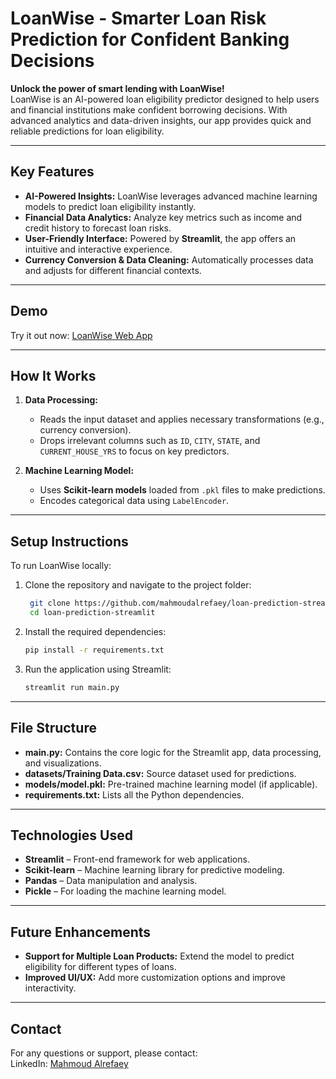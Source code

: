 # LoanWise - Smarter Loan Risk Prediction for Confident Banking Decisions

**Unlock the power of smart lending with LoanWise!**  
LoanWise is an AI-powered loan eligibility predictor designed to help users and financial institutions make confident borrowing decisions. With advanced analytics and data-driven insights, our app provides quick and reliable predictions for loan eligibility.

---

## Key Features

- **AI-Powered Insights:** LoanWise leverages advanced machine learning models to predict loan eligibility instantly.  
- **Financial Data Analytics:** Analyze key metrics such as income and credit history to forecast loan risks.  
- **User-Friendly Interface:** Powered by **Streamlit**, the app offers an intuitive and interactive experience.  
- **Currency Conversion & Data Cleaning:** Automatically processes data and adjusts for different financial contexts.  
---

## Demo

Try it out now: [LoanWise Web App](https://loanwise.streamlit.app/)

---

## How It Works

1. **Data Processing:**  
   - Reads the input dataset and applies necessary transformations (e.g., currency conversion).  
   - Drops irrelevant columns such as `ID`, `CITY`, `STATE`, and `CURRENT_HOUSE_YRS` to focus on key predictors.

2. **Machine Learning Model:**  
   - Uses **Scikit-learn models** loaded from `.pkl` files to make predictions.  
   - Encodes categorical data using `LabelEncoder`.

---

## Setup Instructions

To run LoanWise locally:

1. Clone the repository and navigate to the project folder:
   ```bash
    git clone https://github.com/mahmoudalrefaey/loan-prediction-streamlit.git
    cd loan-prediction-streamlit
   ```

2. Install the required dependencies:
   ```bash
   pip install -r requirements.txt
   ```

3. Run the application using Streamlit:
   ```bash
   streamlit run main.py
   ```
---

## File Structure

- **main.py:** Contains the core logic for the Streamlit app, data processing, and visualizations.
- **datasets/Training Data.csv:** Source dataset used for predictions.
- **models/model.pkl:** Pre-trained machine learning model (if applicable).
- **requirements.txt:** Lists all the Python dependencies.

---

## Technologies Used

- **Streamlit** – Front-end framework for web applications.  
- **Scikit-learn** – Machine learning library for predictive modeling.  
- **Pandas** – Data manipulation and analysis.  
- **Pickle** – For loading the machine learning model.

---

## Future Enhancements

- **Support for Multiple Loan Products:** Extend the model to predict eligibility for different types of loans.  
- **Improved UI/UX:** Add more customization options and improve interactivity.

---

## Contact

For any questions or support, please contact:  
LinkedIn: [Mahmoud Alrefaey](https://linkedin.com/in/mahmoudmalrefaey)
